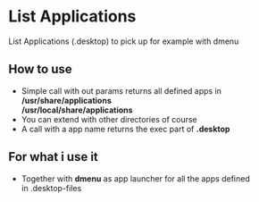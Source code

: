 # List Applications
List Applications (.desktop) to pick up for example with dmenu

## How to use
- Simple call with out params returns all defined apps in    
   **/usr/share/applications**    
 **/usr/local/share/applications**  
- You can extend with other directories of course  
- A call with a app name returns the exec part of **.desktop**

## For what i use it 
- Together with **dmenu** as app launcher for all the apps defined  
in .desktop-files



